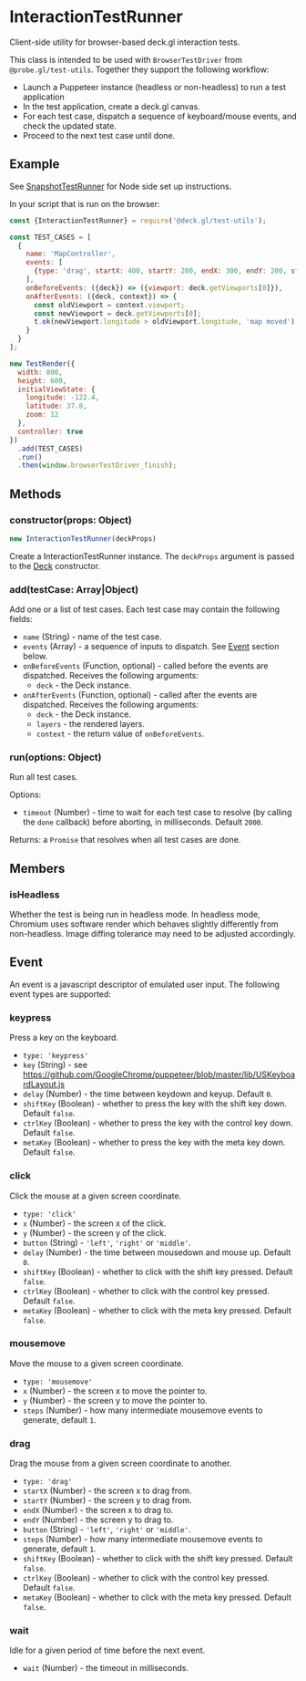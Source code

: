 # InteractionTestRunner

Client-side utility for browser-based deck.gl interaction tests.

This class is intended to be used with `BrowserTestDriver` from `@probe.gl/test-utils`. Together they support the following workflow:

* Launch a Puppeteer instance (headless or non-headless) to run a test application
* In the test application, create a deck.gl canvas.
* For each test case, dispatch a sequence of keyboard/mouse events, and check the updated state.
* Proceed to the next test case until done.

## Example

See [SnapshotTestRunner](../test-utils/snapshot-test-runner.md) for Node side set up instructions.

In your script that is run on the browser:

```js
const {InteractionTestRunner} = require('@deck.gl/test-utils');

const TEST_CASES = [
  {
    name: 'MapController',
    events: [
      {type: 'drag', startX: 400, startY: 200, endX: 300, endY: 200, steps: 3}
    ],
    onBeforeEvents: ({deck}) => ({viewport: deck.getViewports[0]}),
    onAfterEvents: ({deck, context}) => {
      const oldViewport = context.viewport;
      const newViewport = deck.getViewports[0];
      t.ok(newViewport.longitude > oldViewport.longitude, 'map moved');
    }
  }
];

new TestRender({
  width: 800,
  height: 600,
  initialViewState: {
    longitude: -122.4,
    latitude: 37.8,
    zoom: 12
  },
  controller: true
})
  .add(TEST_CASES)
  .run()
  .then(window.browserTestDriver_finish);
```

## Methods

### constructor(props: Object)

```js
new InteractionTestRunner(deckProps)
```

Create a InteractionTestRunner instance. The `deckProps` argument is passed to the [Deck](../core/deck.md) constructor.

### add(testCase: Array|Object)

Add one or a list of test cases. Each test case may contain the following fields:
 
* `name` (String) - name of the test case.
* `events` (Array) - a sequence of inputs to dispatch. See [Event](#event) section below.
* `onBeforeEvents` (Function, optional) - called before the events are dispatched. Receives the following arguments:
  - `deck` - the Deck instance.
* `onAfterEvents` (Function, optional) - called after the events are dispatched. Receives the following arguments:
  - `deck` - the Deck instance.
  - `layers` - the rendered layers.
  - `context` - the return value of `onBeforeEvents`.

### run(options: Object)

Run all test cases.

Options:

* `timeout` (Number) - time to wait for each test case to resolve (by calling the `done` callback) before aborting, in milliseconds. Default `2000`.

Returns: a `Promise` that resolves when all test cases are done.


## Members

### isHeadless

Whether the test is being run in headless mode. In headless mode, Chromium uses software render which behaves slightly differently from non-headless. Image diffing tolerance may need to be adjusted accordingly.


## Event

An event is a javascript descriptor of emulated user input. The following event types are supported:

### keypress

Press a key on the keyboard.

- `type: 'keypress'`
- `key` (String) - see https://github.com/GoogleChrome/puppeteer/blob/master/lib/USKeyboardLayout.js
- `delay` (Number) - the time between keydown and keyup. Default `0`.
- `shiftKey` (Boolean) - whether to press the key with the shift key down. Default `false`.
- `ctrlKey` (Boolean) - whether to press the key with the control key down. Default `false`.
- `metaKey` (Boolean) - whether to press the key with the meta key down. Default `false`.


### click

Click the mouse at a given screen coordinate.

- `type: 'click'`
- `x` (Number) - the screen x of the click.
- `y` (Number) - the screen y of the click.
- `button` (String) - `'left'`, `'right'` or `'middle'`.
- `delay` (Number) - the time between mousedown and mouse up. Default `0`.
- `shiftKey` (Boolean) - whether to click with the shift key pressed. Default `false`.
- `ctrlKey` (Boolean) - whether to click with the control key pressed. Default `false`.
- `metaKey` (Boolean) - whether to click with the meta key pressed. Default `false`.


### mousemove

Move the mouse to a given screen coordinate.

- `type: 'mousemove'`
- `x` (Number) - the screen x to move the pointer to.
- `y` (Number) - the screen y to move the pointer to.
- `steps` (Number) - how many intermediate mousemove events to generate, default `1`.


### drag

Drag the mouse from a given screen coordinate to another.

- `type: 'drag'`
- `startX` (Number) - the screen x to drag from.
- `startY` (Number) - the screen y to drag from.
- `endX` (Number) - the screen x to drag to.
- `endY` (Number) - the screen y to drag to.
- `button` (String) - `'left'`, `'right'` or `'middle'`.
- `steps` (Number) - how many intermediate mousemove events to generate, default `1`.
- `shiftKey` (Boolean) - whether to click with the shift key pressed. Default `false`.
- `ctrlKey` (Boolean) - whether to click with the control key pressed. Default `false`.
- `metaKey` (Boolean) - whether to click with the meta key pressed. Default `false`.


### wait

Idle for a given period of time before the next event.

- `wait` (Number) - the timeout in milliseconds.

